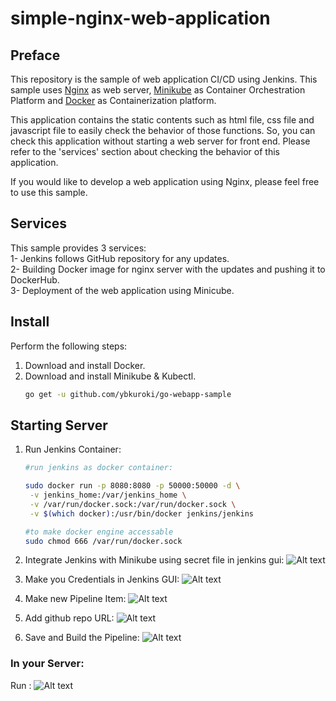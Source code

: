 # simple-nginx-web-application


## Preface
This repository is the sample of web application CI/CD using Jenkins.
This sample uses [Nginx](https://www.nginx.com/) as web server, [Minikube](https://minikube.sigs.k8s.io/docs/) as Container Orchestration Platform and [Docker](https://www.docker.com/) as Containerization platform.

This application contains the static contents such as html file, css file and javascript file to easily check the behavior of those functions.
So, you can check this application without starting a web server for front end.
Please refer to the 'services' section about checking the behavior of this application.

If you would like to develop a web application using Nginx, please feel free to use this sample.

## Services
This sample provides 3 services:   
    1- Jenkins follows GitHub repository for any updates.  
    2- Building Docker image for nginx server with the updates and pushing it to DockerHub.  
    3- Deployment of the web application using Minicube.

## Install
Perform the following steps:
1. Download and install Docker.
1. Download and install Minikube & Kubectl.
    ```bash
    go get -u github.com/ybkuroki/go-webapp-sample
    ```

## Starting Server
1. Run Jenkins Container:
    ```bash
    #run jenkins as docker container:

    sudo docker run -p 8080:8080 -p 50000:50000 -d \
     -v jenkins_home:/var/jenkins_home \
     -v /var/run/docker.sock:/var/run/docker.sock \
     -v $(which docker):/usr/bin/docker jenkins/jenkins 

    #to make docker engine accessable
    sudo chmod 666 /var/run/docker.sock 
    ```
1. Integrate Jenkins with Minikube using secret file in jenkins gui:
    ![Alt text](image_url)
   
1. Make you Credentials in Jenkins GUI:
   ![Alt text](image_url)
   
1. Make new Pipeline Item: 
    ![Alt text](image_url)
   
1. Add github repo URL: 
    ![Alt text](image_url)
   
1. Save and Build the Pipeline:
    ![Alt text](image_url)

### In your Server:
Run :
    ![Alt text](image_url)
